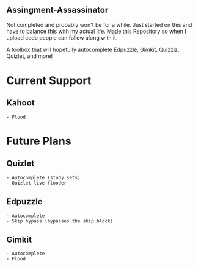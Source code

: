 ## Assingment-Assassinator

Not completed and probably won't be for a while. Just started on this and have to balance this with my actual life. Made this Repository so when I upload code people can follow along with it. 

A toolbox that will hopefully autocomplete Edpuzzle, Gimkit, Quizziz, Quizlet, and more!

# Current Support

  ## Kahoot
    - Flood

# Future Plans

  ## Quizlet
    - Autocomplete (study sets)
    - Quizlet live flooder
  ## Edpuzzle
    - Autocomplete
    - Skip bypass (bypasses the skip block)
  ## Gimkit
    - Autocomplete
    - Flood
